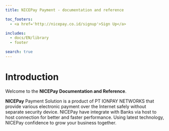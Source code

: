 ```yaml
---
title: NICEPay Payment - documentation and reference

toc_footers:
  - <a href='http://nicepay.co.id/signup'>Sign Up</a>

includes:
  - docs/EN/library
  - footer

search: true
---
```

# Introduction

Welcome to the **NICEPay Documentation and Reference**.

**NICEPay** Payment Solution is a product of PT IONPAY NETWORKS that provide various electronic payment over the Internet safely without separate security device. NICEPay have integrate with Banks via host to host connection for better and faster performance. Using latest technology, NICEPay confidence to grow your business together.